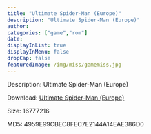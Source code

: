 ```yaml
---
title: "Ultimate Spider-Man (Europe)"
description: "Ultimate Spider-Man (Europe)"
author: 
categories: ["game","rom"]
date: 
displayInList: true
displayInMenu: false
dropCap: false
featuredImage: /img/miss/gamemiss.jpg
---
```


Description: Ultimate Spider-Man (Europe)

Download: <a style="text-decoration:underline;" href="https://mega.nz/#!7DRgUKCb!R5a2IqWsSaVebqc4X0hf7jq8BD4olAzJhesCBjHTGIE" target = "_blank" rel = "nofollow" > Ultimate Spider-Man (Europe)</a>

Size: 16777216

MD5: 4959E99CBEC8FEC7E2144A14EAE386D0


